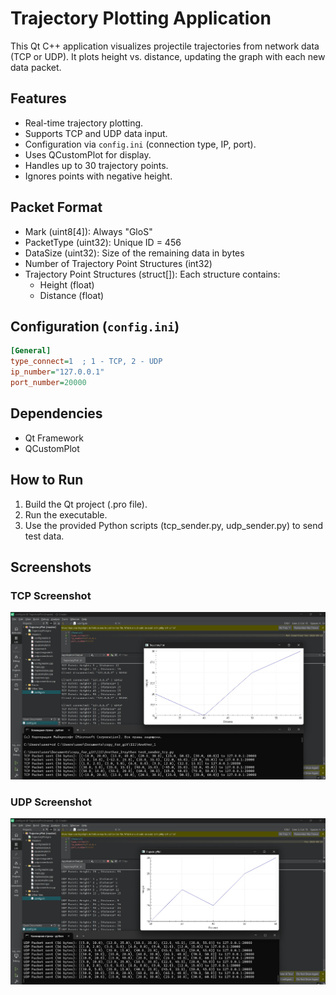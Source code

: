 # Trajectory Plotting Application

This Qt C++ application visualizes projectile trajectories from network data (TCP or UDP). It plots height vs. distance, updating the graph with each new data packet.

## Features

- Real-time trajectory plotting.
- Supports TCP and UDP data input.
- Configuration via `config.ini` (connection type, IP, port).
- Uses QCustomPlot for display.
- Handles up to 30 trajectory points.
- Ignores points with negative height.

## Packet Format

- Mark (uint8[4]): Always "GloS"
- PacketType (uint32): Unique ID = 456
- DataSize (uint32): Size of the remaining data in bytes
- Number of Trajectory Point Structures (int32)
- Trajectory Point Structures (struct[]): Each structure contains:
    - Height (float)
    - Distance (float)

## Configuration (`config.ini`)

```ini
[General]
type_connect=1  ; 1 - TCP, 2 - UDP
ip_number="127.0.0.1"
port_number=20000
```

## Dependencies

- Qt Framework
- QCustomPlot

## How to Run

1. Build the Qt project (.pro file).
2. Run the executable.
3. Use the provided Python scripts (tcp_sender.py, udp_sender.py) to send test data.

## Screenshots

### TCP Screenshot

![Screenshot with TCP connection](screenshot_tcp.jpg)

### UDP Screenshot

![Screenshot with UDP connection](screenshot_udp.jpg)

